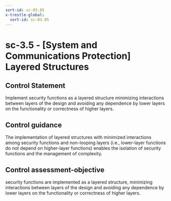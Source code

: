 ```yaml
---
sort-id: sc-03.05
x-trestle-global:
  sort-id: sc-03.05
---
```


# sc-3.5 - \[System and Communications Protection\] Layered Structures

## Control Statement

Implement security functions as a layered structure minimizing interactions between layers of the design and avoiding any dependence by lower layers on the functionality or correctness of higher layers.

## Control guidance

The implementation of layered structures with minimized interactions among security functions and non-looping layers (i.e., lower-layer functions do not depend on higher-layer functions) enables the isolation of security functions and the management of complexity.

## Control assessment-objective

security functions are implemented as a layered structure, minimizing interactions between layers of the design and avoiding any dependence by lower layers on the functionality or correctness of higher layers.
